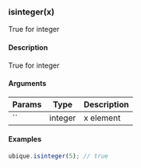 ### isinteger(x)

True for integer


#### Description

True for integer  



#### Arguments

|Params|Type|Description
|---------|----|-----------
|`` | integer | x element


#### Examples

```js
ubique.isinteger(5); // true
```

